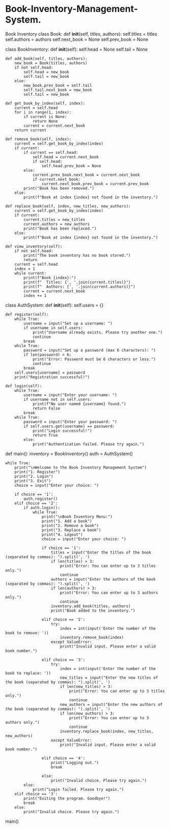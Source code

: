 # Book-Inventory-Management-System.
Book Inventory
class Book:
    def __init__(self, titles, authors):
        self.titles = titles
        self.authors = authors
        self.next_book = None
        self.prev_book = None

class BookInventory:
    def __init__(self):
        self.head = None
        self.tail = None

    def add_book(self, titles, authors):
        new_book = Book(titles, authors)
        if not self.head:
            self.head = new_book
            self.tail = new_book
        else:
            new_book.prev_book = self.tail
            self.tail.next_book = new_book
            self.tail = new_book

    def get_book_by_index(self, index):
        current = self.head
        for i in range(1, index):
            if current is None:
                return None
            current = current.next_book
        return current

    def remove_book(self, index):
        current = self.get_book_by_index(index)
        if current:
            if current == self.head:
                self.head = current.next_book
                if self.head:
                    self.head.prev_book = None
            else:
                current.prev_book.next_book = current.next_book
                if current.next_book:
                    current.next_book.prev_book = current.prev_book
            print("Book has been removed.")
        else:
            print(f"Book at index {index} not found in the inventory.")
    
    def replace_book(self, index, new_titles, new_authors):
        current = self.get_book_by_index(index)
        if current:
            current.titles = new_titles
            current.authors = new_authors
            print("Book has been replaced.")
        else:
            print(f"Book at index {index} not found in the inventory.")

    def view_inventory(self):
        if not self.head:
            print("The book inventory has no book stored.")
            return
        current = self.head
        index = 1
        while current:
            print(f"Book {index}:")
            print(f"  Titles: {', '.join(current.titles)}")
            print(f"  Authors: {', '.join(current.authors)}")
            current = current.next_book
            index += 1

class AuthSystem:
    def __init__(self):
        self.users = {}

    def register(self):
        while True:
            username = input("Set up a username: ")
            if username in self.users:
                print("Username already exists. Please try another one.")
                continue
            break
        while True:
            password = input("Set up a password (max 6 characters): ")
            if len(password) > 6:
                print("Error: Password must be 6 characters or less.")
                continue
            break
        self.users[username] = password
        print("Registration successful!")

    def login(self):
        while True:
            username = input("Enter your username: ")
            if username not in self.users:
                print(f"No user named {username} found.")
                return False
            break
        while True:
            password = input("Enter your password: ")
            if self.users.get(username) == password:
                print("Login successful!")
                return True
            else:
                print("Authentication failed. Please try again.")

def main():
    inventory = BookInventory()
    auth = AuthSystem()

    while True:
        print("\nWelcome to the Book Inventory Management System")
        print("1. Register")
        print("2. Login")
        print("3. Exit")
        choice = input("Enter your choice: ")

        if choice == '1':
            auth.register()
        elif choice == '2':
            if auth.login():
                while True:
                    print("\nBook Inventory Menu:")
                    print("1. Add a book")
                    print("2. Remove a book")
                    print("3. Replace a book")
                    print("4. Logout")
                    choice = input("Enter your choice: ")

                    if choice == '1':
                        titles = input("Enter the titles of the book (separated by commas): ").split(', ')
                        if len(titles) > 3:
                            print("Error: You can enter up to 3 titles only.")
                            continue
                        authors = input("Enter the authors of the book (separated by commas): ").split(', ')
                        if len(authors) > 3:
                            print("Error: You can enter up to 3 authors only.")
                            continue
                        inventory.add_book(titles, authors)
                        print("Book added to the inventory.")

                    elif choice == '2':
                        try:
                            index = int(input('Enter the number of the book to remove: '))
                            inventory.remove_book(index)
                        except ValueError:
                            print("Invalid input. Please enter a valid book number.")

                    elif choice == '3':
                        try:
                            index = int(input('Enter the number of the book to replace: '))
                            new_titles = input("Enter the new titles of the book (separated by commas): ").split(', ')
                            if len(new_titles) > 3:
                                print("Error: You can enter up to 3 titles only.")
                                continue
                            new_authors = input("Enter the new authors of the book (separated by commas): ").split(', ')
                            if len(new_authors) > 3:
                                print("Error: You can enter up to 3 authors only.")
                                continue
                            inventory.replace_book(index, new_titles, new_authors)
                        except ValueError:
                            print("Invalid input. Please enter a valid book number.")

                    elif choice == '4':
                        print("Logging out.")
                        break

                    else:
                        print("Invalid choice. Please try again.")
            else:
                print("Login failed. Please try again.")
        elif choice == '3':
            print("Exiting the program. Goodbye!")
            break
        else:
            print("Invalid choice. Please try again.")

main()
